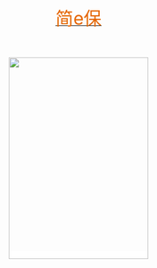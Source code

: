 <html>

<head>

<title>简e保</title>

</head>

<body>
<p style="text-align:center;">
	<span style="background-color:#FFFFFF;color:#E56600;font-size:18px;"><br />
</span> 
</p>
<p style="text-align:center;">
	<span style="background-color:#FFFFFF;color:#E56600;font-size:18px;"><br />
</span> 
</p>
<p style="text-align:center;">
	<span style="color:#E56600;font-size:18px;"><br />
</span> 
</p>
<p style="text-align:center;">
	<span style="font-size:18px;"><a href="https://www.jianebao.cn/"><span style="color:#E56600;font-size:32px;">简e保</span></a></span> 
</p>
<p style="text-align:center;">
	<span style="background-color:#FFFFFF;color:#E56600;font-size:18px;"><br />
</span> 
</p>
<p style="text-align:center;">
	<span style="background-color:#FFFFFF;"><span><span style="font-size:18px;"><a href="https://mobile.yangkeduo.com/duo_red_packet.html?pid=1812115_18835713&sign=jZ1ctUQRrAQZremLuiH172SknreRU0ruQehkkj2NSlI%3D&duoduo_type=2" target="_blank"><img src="https://www.jianebao.cn/jpg/hb250.jpg" width="250" height="360" alt="" /></a></span></span> </span> 
</p>
<div style="text-align:center;">
	<span><span style="font-size:18px;"><br />
</span></span> 
</div>
<p>
	<br />
</p>
</body>

</html>
